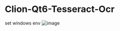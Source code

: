 # Clion-Qt6-Tesseract-Ocr
set windows env 
![image](https://github.com/jay1ong/Clion-Qt6-Tesseract-Ocr/assets/13693004/3f899688-7838-4191-a15c-851989341714)
